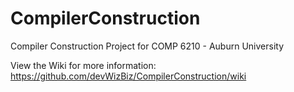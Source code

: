 # CompilerConstruction
Compiler Construction Project for COMP 6210 - Auburn University

View the Wiki for more information: https://github.com/devWizBiz/CompilerConstruction/wiki
